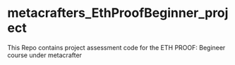 # metacrafters_EthProofBeginner_project
This Repo contains  project assessment code for the  ETH PROOF: Begineer course under metacrafter
